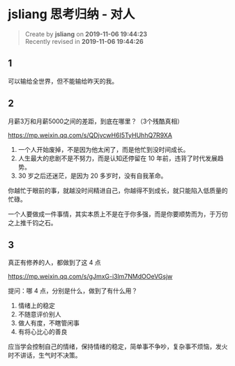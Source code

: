 jsliang 思考归纳 - 对人
===

> Create by **jsliang** on **2019-11-06 19:44:23**  
> Recently revised in **2019-11-06 19:44:26**

## 1

可以输给全世界，但不能输给昨天的我。

## 2

月薪3万和月薪5000之间的差距，到底在哪里？（3个残酷真相）

https://mp.weixin.qq.com/s/QDjvcwH6I5TyHUhhQ7R9XA

1. 一个人开始废掉，不是因为他太闲了，而是他忙到没时间成长。
2. 人生最大的悲剧不是不努力，而是认知还停留在 10 年前，违背了时代发展趋势。
3. 30 岁之后还迷茫，是因为 20 多岁时，没有自我革命。

你越忙于眼前的事，就越没时间精进自己，你越得不到成长，就只能陷入低质量的忙碌。

一个人要做成一件事情，其实本质上不是在于你多强，而是你要顺势而为，于万仞之上推千钧之石。

## 3

真正有修养的人，都做到了这 4 点

https://mp.weixin.qq.com/s/gJmxG-i3lm7NMdOOeVGsjw

提问：哪 4 点，分别是什么，做到了有什么用？

1. 情绪上的稳定
2. 不随意评价别人
3. 做人有度，不瞎管闲事
4. 有将心比心的善良

应当学会控制自己的情绪，保持情绪的稳定，简单事不争吵，复杂事不烦恼，发火时不讲话，生气时不决策。

